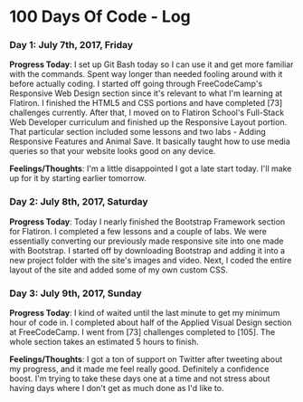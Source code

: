 # 100 Days Of Code - Log

### Day 1: July 7th, 2017, Friday

**Progress Today**: I set up Git Bash today so I can use it and get more familiar with the commands. Spent way longer than needed fooling around with it before actually coding. I started off going through FreeCodeCamp's Responsive Web Design section since it's relevant to what I'm learning at Flatiron. I finished the HTML5 and CSS portions and have completed [73] challenges currently. After that, I moved on to Flatiron School's Full-Stack Web Developer curriculum and finished up the Responsive Layout portion. That particular section included some lessons and two labs - Adding Responsive Features and Animal Save. It basically taught how to use media queries so that your website looks good on any device.

**Feelings/Thoughts**: I'm a little disappointed I got a late start today. I'll make up for it by starting earlier tomorrow.

### Day 2: July 8th, 2017, Saturday

**Progress Today**: Today I nearly finished the Bootstrap Framework section for Flatiron. I completed a few lessons and a couple of labs. We were essentially converting our previously made responsive site into one made with Bootstrap. I started off by downloading Bootstrap and adding it into a new project folder with the site's images and video. Next, I coded the entire layout of the site and added some of my own custom CSS.

### Day 3: July 9th, 2017, Sunday

**Progress Today**: I kind of waited until the last minute to get my minimum hour of code in. I completed about half of the Applied Visual Design section at FreeCodeCamp. I went from [73] challenges completed to [105]. The whole section takes an estimated 5 hours to finish.

**Feelings/Thoughts**: I got a ton of support on Twitter after tweeting about my progress, and it made me feel really good. Definitely a confidence boost. I'm trying to take these days one at a time and not stress about having days where I don't get as much done as I'd like to.
